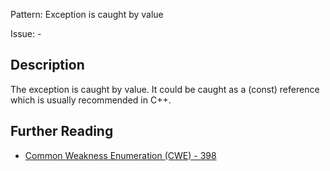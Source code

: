 Pattern: Exception is caught by value

Issue: -

## Description

The exception is caught by value. It could be caught as a (const) reference which is usually recommended in C++.

## Further Reading

* [Common Weakness Enumeration (CWE) - 398](https://cwe.mitre.org/data/definitions/398.html)